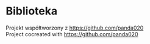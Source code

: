 ﻿# Biblioteka
Projekt współtworzony z https://github.com/panda020<br/>
Project cocreated with https://github.com/panda020
